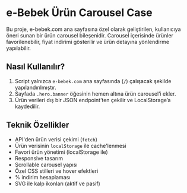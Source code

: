 # e-Bebek Ürün Carousel Case

Bu proje, e-bebek.com ana sayfasına özel olarak geliştirilen, kullanıcıya öneri sunan bir ürün carousel bileşenidir. Carousel içerisinde ürünler favorilenebilir, fiyat indirimi gösterilir ve ürün detayına yönlendirme yapılabilir.

## Nasıl Kullanılır?

1. Script yalnızca `e-bebek.com` ana sayfasında (`/`) çalışacak şekilde yapılandırılmıştır.
2. Sayfada `.hero.banner` öğesinin hemen altına ürün carousel’i ekler.
3. Ürün verileri dış bir JSON endpoint’ten çekilir ve LocalStorage’a kaydedilir.

## Teknik Özellikler

- API'den ürün verisi çekimi (`fetch`)
- Ürün verisinin `localStorage` ile cache'lenmesi
- Favori ürün yönetimi (localStorage ile)
- Responsive tasarım
- Scrollable carousel yapısı
- Özel CSS stilleri ve hover efektleri
- % indirim hesaplaması
- SVG ile kalp ikonları (aktif ve pasif)

